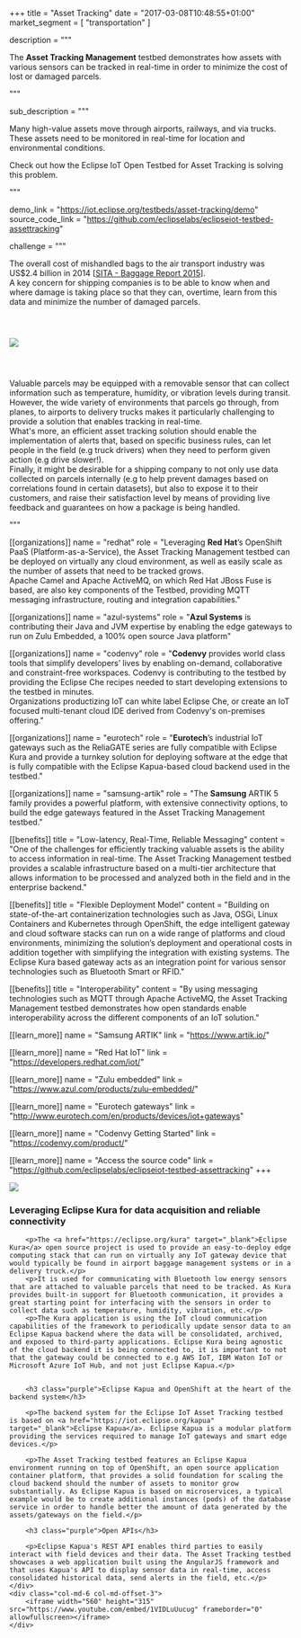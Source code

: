 +++
title = "Asset Tracking"
date = "2017-03-08T10:48:55+01:00"
market_segment = [
    "transportation"
]

description = """
<p>The <strong>Asset Tracking Management</strong> testbed demonstrates how assets with various sensors can be tracked in real-time in order to minimize the cost of lost or damaged parcels.</p>
"""

sub_description = """
<p>Many high-value assets move through airports, railways, and via trucks. These assets need to be monitored in real-time for location and environmental conditions.</p>
<p>Check out how the Eclipse IoT Open Testbed for Asset Tracking is solving this problem.</p>
"""

demo_link = "https://iot.eclipse.org/testbeds/asset-tracking/demo"
source_code_link = "https://github.com/eclipselabs/eclipseiot-testbed-assettracking"

challenge =  """
<p>
    The overall cost of mishandled bags to the air transport industry was US$2.4 billion in 2014 [<a href=\"http://www.sita.aero/resources/type/surveys-reports/baggage-report-2015\" target=\"blank\">SITA - Baggage Report 2015</a>].<br/>
    A key concern for shipping companies is to be able to know when and where damage is taking place so that they can, overtime, learn from this data and minimize the number of damaged parcels.
</p>
<img src="/assets/images/testbeds/asset-tracking-value-proposition.png" class="img-responsive" style="margin-top: 3em;margin-bottom: 3em;">        
<p>
    Valuable parcels may be equipped with a removable sensor that can collect information such as temperature, humidity, or vibration levels during transit. However, the wide variety of environments that parcels go through, from planes, to airports to delivery trucks makes it particularly challenging to provide a solution that enables tracking in real-time.<br/>
    What's more, an efficient asset tracking solution should enable the implementation of alerts that, based on specific business rules, can let people in the field (e.g truck drivers) when they need to perform given action (e.g drive slower!).</br>
    Finally, it might be desirable for a shipping company to not only use data collected on parcels internally (e.g to help prevent damages based on correlations found in certain datasets), but also to expose it to their customers, and raise their satisfaction level by means of providing live feedback and guarantees on how a package is being handled.   
</p>
"""

[[organizations]]
name = "redhat"
role = "Leveraging <strong>Red Hat</strong>’s OpenShift PaaS (Platform-as-a-Service), the Asset Tracking Management testbed can be deployed on virtually any cloud environment, as well as easily scale as the number of assets that need to be tracked grows.<br/>Apache Camel and Apache ActiveMQ, on which Red Hat JBoss Fuse is based, are also key components of the Testbed, providing MQTT messaging infrastructure, routing and integration capabilities."

[[organizations]]
name = "azul-systems"
role = "<strong>Azul Systems</strong> is contributing their Java and JVM expertise by enabling the edge gateways to run on Zulu Embedded, a 100% open source Java platform"

[[organizations]]
name = "codenvy"
role = "<strong>Codenvy</strong> provides world class tools that simplify developers’ lives by enabling on-demand, collaborative and constraint-free workspaces. Codenvy is contributing to the testbed by providing the Eclipse Che recipes needed to start developing extensions to the testbed in minutes. <br/>Organizations productizing IoT can white label Eclipse Che, or create an IoT focused multi-tenant cloud IDE derived from Codenvy's on-premises offering."

[[organizations]]
name = "eurotech"
role = "<strong>Eurotech</strong>’s industrial IoT gateways such as the ReliaGATE series are fully compatible with Eclipse Kura and provide a turnkey solution for deploying software at the edge that is fully compatible with the Eclipse Kapua-based cloud backend used in the testbed."

[[organizations]]
name = "samsung-artik"
role = "The <strong>Samsung</strong> ARTIK 5 family provides a powerful platform, with extensive connectivity options, to build the edge gateways featured in the Asset Tracking Management testbed."

[[benefits]]
title =  "Low-latency, Real-Time, Reliable Messaging"
content = "One of the challenges for efficiently tracking valuable assets is the ability to access information in real-time. The Asset Tracking Management testbed provides a scalable infrastructure based on a multi-tier architecture that allows information to be processed and analyzed both in the field and in the enterprise backend."

[[benefits]]
title = "Flexible Deployment Model"
content = "Building on state-of-the-art containerization technologies such as Java, OSGi, Linux Containers and Kubernetes through OpenShift, the edge intelligent gateway and cloud software stacks can run on a wide range of platforms and cloud environments, minimizing the solution’s deployment and operational costs in addition together with simplifying the integration with existing systems. The Eclipse Kura based gateway acts as an integration point for various sensor technologies such as Bluetooth Smart or RFID."

[[benefits]]
title = "Interoperability"
content = "By using messaging technologies such as MQTT through Apache ActiveMQ, the Asset Tracking Management testbed demonstrates how open standards enable interoperability across the different components of an IoT solution."

[[learn_more]]
name = "Samsung ARTIK"
link = "https://www.artik.io/"

[[learn_more]]
name = "Red Hat IoT"
link = "https://developers.redhat.com/iot/"

[[learn_more]]
name = "Zulu embedded"
link = "https://www.azul.com/products/zulu-embedded/"

[[learn_more]]
name = "Eurotech gateways"
link = "http://www.eurotech.com/en/products/devices/iot+gateways"

[[learn_more]]
name = "Codenvy Getting Started"
link = "https://codenvy.com/product/"

[[learn_more]]
name = "Access the source code"
link = "https://github.com/eclipselabs/eclipseiot-testbed-assettracking"
+++

<div class="row">
    <div class="col-md-12">
        <img src="/assets/images/testbeds/asset-tracking-architecture.png" class="img-responsive">        
    </div>
    <div class="col-md-12">
        <h3 class="purple">Leveraging Eclipse Kura for data acquisition and reliable connectivity</h3>

        <p>The <a href="https://eclipse.org/kura" target="_blank">Eclipse Kura</a> open source project is used to provide an easy-to-deploy edge computing stack that can run on virtually any IoT gateway device that would typically be found in airport baggage management systems or in a delivery truck.</p>
        <p>It is used for communicating with Bluetooth low energy sensors that are attached to valuable parcels that need to be tracked. As Kura provides built-in support for Bluetooth communication, it provides a great starting point for interfacing with the sensors in order to collect data such as temperature, humidity, vibration, etc.</p>
        <p>The Kura application is using the IoT cloud communication capabilities of the framework to periodically update sensor data to an Eclipse Kapua backend where the data will be consolidated, archived, and exposed to third-party applications. Eclipse Kura being agnostic of the cloud backend it is being connected to, it is important to not that the gateway could be connected to e.g AWS IoT, IBM Waton IoT or Microsoft Azure IoT Hub, and not just Eclipse Kapua.</p>


        <h3 class="purple">Eclipse Kapua and OpenShift at the heart of the backend system</h3>

        <p>The backend system for the Eclipse IoT Asset Tracking testbed is based on <a href="https://iot.eclipse.org/kapua" target="_blank">Eclipse Kapua</a>. Eclipse Kapua is a modular platform providing the services required to manage IoT gateways and smart edge devices.</p>

        <p>The Asset Tracking testbed features an Eclipse Kapua environment running on top of OpenShift, an open source application container platform, that provides a solid foundation for scaling the cloud backend should the number of assets to monitor grow substantially. As Eclipse Kapua is based on microservices, a typical example would be to create additional instances (pods) of the database service in order to handle better the amount of data generated by the assets/gateways on the field.</p>
   
        <h3 class="purple">Open APIs</h3>

        <p>Eclipse Kapua's REST API enables third parties to easily interact with field devices and their data. The Asset Tracking testbed showcases a web application built using the AngularJS framework and that uses Kapua's API to display sensor data in real-time, access consolidated historical data, send alerts in the field, etc.</p>
    </div>
    <div class="col-md-6 col-md-offset-3">
        <iframe width="560" height="315" src="https://www.youtube.com/embed/1VIDLuUucug" frameborder="0" allowfullscreen></iframe>
    </div>
</div>